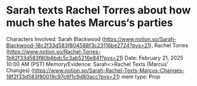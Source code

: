 # Sarah texts Rachel Torres about how much she hates Marcus‘s parties

Characters Involved: Sarah Blackwood (https://www.notion.so/Sarah-Blackwood-18c2f33d583f804588f3c23116be2724?pvs=21), Rachel Torres  (https://www.notion.so/Rachel-Torres-1b62f33d583f80b6bdc5c3ab5216e841?pvs=21)
Date: February 21, 2025 10:00 AM (PST)
Memory/Evidence: Sarah<>Rachel Texts (Marcus' Changes) (https://www.notion.so/Sarah-Rachel-Texts-Marcus-Changes-18f2f33d583f80019c97c6f1c9d80acc?pvs=21)
mem type: Prop